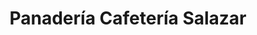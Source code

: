 ---
title: "Panadería Cafetería Salazar"
url: /fromista/panaderia-cafeteria-salazar/
shop: Bäckerei
---